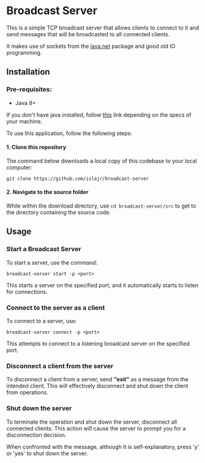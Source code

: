 # Broadcast Server

This is a simple TCP broadcast server that allows clients to connect to it and send messages that will be broadcasted to all connected clients.

It makes use of sockets from the [java.net](https://docs.oracle.com/javase/8/docs/api/java/net/package-summary.html) package and good old IO programming.

## Installation

### Pre-requisites:
- Java 8+

If you don't have java installed, follow [this](https://www.java.com/en/download/manual.jsp) link depending on the specs of your machine.

To use this application, follow the following steps:

#### **1. Clone this repository**
    
The command below downloads a local copy of this codebase to your local computer:

    git clone https://github.com/islajr/broadcast-server


#### **2. Navigate to the source folder**

While within the download directory, use `cd broadcast-server/src` to get to the directory containing the source code.

## Usage

### **Start a Broadcast Server**

To start a server, use the command:

    broadcast-server start -p <port>

This starts a server on the specified port, and it automatically starts to listen for connections.

### **Connect to the server as a client**

To connect to a server, use:

    broadcast-server connect -p <port>

This attempts to connect to a listening broadcast server on the specified port.

### **Disconnect a client from the server**

To disconnect a client from a server, send **"exit"** as a message from the intended client. This will effectively disconnect and shut down the client from operations.

### **Shut down the server**

To terminate the operation and shut down the server, disconnect all connected clients. 
This action will cause the server to prompt you for a disconnection decision.

When confronted with the message, although it is self-explanatory, press 'y' or 'yes' to shut down the server.

